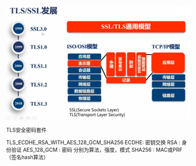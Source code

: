![](./pics/TLS与SSL发展.jpg)

TLS安全密码套件

TLS_ECDHE_RSA_WITH_AES_128_GCM_SHA256
ECDHE: 密钥交换
RSA  : 身份验证
AES_128_GCM  : 密码  分别为算法，强度，模式
SHA256 : MAC或PRF（签名hash算法）